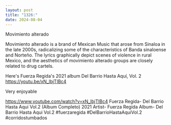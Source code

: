 ```yaml
---
layout: post
title: "1326:"
date: 2024-08-04
---
```


Movimiento alterado 

Movimiento alterado is a brand of Mexican Music that arose from Sinaloa in the late 2000s, radicalizing some of the characteristics of Banda sinaloense and Norteño. The lyrics graphically depict scenes of violence in rural Mexico, and the aesthetics of movimiento alterado groups are closely related to drug cartels. 

Here's Fuerza Regida's 2021 album Del Barrio Hasta Aquí, Vol. 2 
https://youtu.be/xN_lbjTIBc4

Very enjoyable

https://www.youtube.com/watch?v=xN_lbjTIBc4
Fuerza Regida- Del Barrio Hasta Aqui Vol.2 (Album Completo) 2021
Artist- Fuerza Regida
Album- Del Barrio Hasta Aqui Vol.2
#fuerzaregida #DelBarrioHastaAquiVol.2 
#corridostumbados
